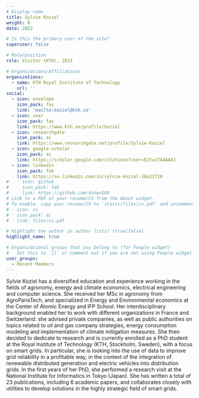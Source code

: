 ```yaml
---
# Display name
title: Sylvie Koziel
weight: 0
date: 2022

# Is this the primary user of the site?
superuser: false

# Role/position
role: Visitor (KTH), 2023

# Organizations/Affiliations
organizations:
  - name: KTH Royal Institute of Technology
    url: ''
social:
  - icon: envelope
    icon_pack: fas
    link: 'mailto:koziel@kth.se'
  - icon: user
    icon_pack: fas
    link: https://www.kth.se/profile/koziel
  - icon: researchgate
    icon_pack: ai
    link: https://www.researchgate.net/profile/Sylvie-Koziel
  - icon: google-scholar
    icon_pack: ai
    link: https://scholar.google.com/citations?user=E2tuz7kAAAAJ
  - icon: linkedin
    icon_pack: fab
    link: https://se.linkedin.com/in/sylvie-koziel-16a12710
#   - icon: github
#     icon_pack: fab
#     link: https://github.com/dshen109
# Link to a PDF of your resume/CV from the About widget.
# To enable, copy your resume/CV to `static/files/cv.pdf` and uncomment the lines below.
# - icon: cv
#   icon_pack: ai
#   link: files/cv.pdf

# Highlight the author in author lists? (true/false)
highlight_name: true

# Organizational groups that you belong to (for People widget)
#   Set this to `[]` or comment out if you are not using People widget.
user_groups:
  - Recent Members
---
```

Sylvie Koziel has a diversified education and experience working in the fields
of agronomy, energy and climate economics, electrical engineering and computer
science. She received her MSc in agronomy from AgroParisTech, and specialized
in Energy and Environmental economics at the Center of Atomic Energy and IFP
School. Her interdisciplinary background enabled her to work with different
organizations in France and Switzerland: she advised private companies, as well
as public authorities on topics related to oil and gas company strategies,
energy consumption modeling and implementation of climate mitigation measures.
She then decided to dedicate to research and is currently enrolled as a PhD
student at the Royal Institute of Technology (KTH, Stockholm, Sweden), with a
focus on smart grids. In particular, she is looking into the use of data to
improve grid reliability in a profitable way, in the context of the integration
of renewable distributed generation and electric vehicles into distribution
grids. In the first years of her PhD, she performed a research visit at the
National Institute for Informatics in Tokyo (Japan). She has written a total of
23 publications, including 6 academic papers, and collaborates closely with
utilities to develop solutions in the highly strategic field of smart grids.


